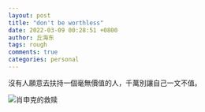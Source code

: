```yaml
---
layout: post
title: "don't be worthless"
date: 2022-03-09 00:28:51 +0800
author: 丘海东 
tags: rough
comments: true
categories: personal
---
```

沒有人願意去扶持一個毫無價值的人，千萬別讓自己一文不值。  

![肖申克的救赎](http://r.photo.store.qq.com/psc?/V13NDf2z0er9V4/TmEUgtj9EK6.7V8ajmQrEBV5rT1fUzPY1kDqenVtnUecpxHZp3rt.W.B0sTA58l*YZBJltakoO5A31uhvEwKsrtc2izqI4BI5SMec*e3buE!/r)

